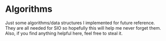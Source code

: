 Algorithms
==========

Just some algorithms/data structures I implemented for future reference. They are all needed for SIO so hopefully
this will help me never forget them. Also, if you find anything helpful here, feel free to steal it.
